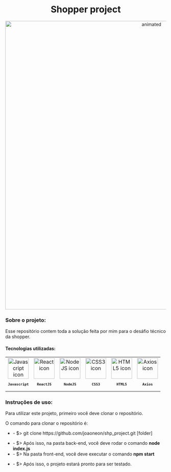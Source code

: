 <h1 align="center">
  Shopper project
</h1>
<p align="center">
  <img src="https://github.com/joaoneon/shp_project/assets/6489188/7837c723-70c9-401e-bdcd-3d5d3e6943be" width=900px alt="animated" />
</p>






<h3 align="left">
Sobre o projeto:
</h3>
<p>
Esse repositório contem toda a solução feita por mim para o desáfio técnico da shopper.
</p>
<h4 align="left">
    Tecnologias utilizadas:
  </h4>
   <table>
<td align="center">
            <img src="https://skillicons.dev/icons?i=js" width="65px" alt="Javascript icon" /><br>
            <sub>
                <b>
                    <pre>Javascript</pre>
                </b>
            </sub>
        </td>
      <td align="center">
            <img src="https://skillicons.dev/icons?i=react" width="65px" alt="React icon" /><br>
            <sub>
                <b>
                    <pre>ReactJS</pre>
                </b>
            </sub>
        </td>
       <td align="center">
            <img src="https://skillicons.dev/icons?i=nodejs" width="65px" alt="NodeJS icon" /><br>
            <sub>
                <b>
                    <pre>NodeJS</pre>
                </b>
            </sub>
        </td>
      <td align="center">
            <img src="https://skillicons.dev/icons?i=css" width="65px" alt="CSS3 icon" /><br>
            <sub>
                <b>
                    <pre>CSS3</pre>
                </b>
            </sub>
        </td>
       <td align="center">
            <img src="https://skillicons.dev/icons?i=html" width="65px" alt="HTML5 icon" /><br>
            <sub>
                <b>
                    <pre>HTML5</pre>
                </b>
            </sub>
        </td>
      <td align="center">
            <img src="https://user-images.githubusercontent.com/86276393/177149370-01f7c4a4-9763-478f-938c-ec3d4e7c76c5.png"
                width="65px" alt="Axios icon" /><br>
            <sub>
                <b>
                    <pre>&ensp;Axios&ensp;</pre>
                </b>
            </sub>
        </td>
        </table>

<h3 align=>
  Instruções de uso:
</h3>
 <p>
Para utilizar este projeto, primeiro você deve clonar o repositório.
  </p>
  <p>
    O comando para clonar o repositório é: 
  </p>
  <ul>
  <li>
  - $> git clone https://github.com/joaoneon/shp_project.git [folder]
  </ul>
  </li>
  

  
  <ul>
  <li>
   - $>  Após isso, na pasta back-end, você deve rodar o comando <b>node index.js</b>
  </li>
  <li>
  - $> Na pasta front-end, você deve executar o comando <b>npm start</b>
  </ul>
    <ul>
  <li>
  - $> Após isso, o projeto estará pronto para ser testado.
  </ul>
